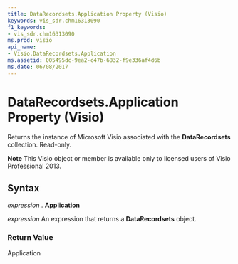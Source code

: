 ```yaml
---
title: DataRecordsets.Application Property (Visio)
keywords: vis_sdr.chm16313090
f1_keywords:
- vis_sdr.chm16313090
ms.prod: visio
api_name:
- Visio.DataRecordsets.Application
ms.assetid: 005495dc-9ea2-c47b-6832-f9e336af4d6b
ms.date: 06/08/2017
---
```



# DataRecordsets.Application Property (Visio)

Returns the instance of Microsoft Visio associated with the **DataRecordsets** collection. Read-only.


 **Note**  This Visio object or member is available only to licensed users of Visio Professional 2013.


## Syntax

 _expression_ . **Application**

 _expression_ An expression that returns a **DataRecordsets** object.


### Return Value

Application


